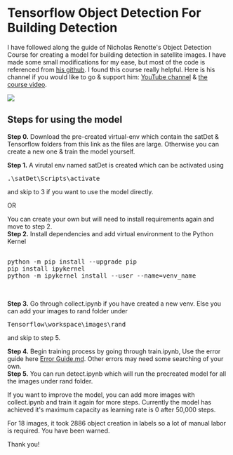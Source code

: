 

# Tensorflow Object Detection For Building Detection

I have followed along the guide of Nicholas Renotte's Object Detection Course for creating a model for building detection in satellite images. I have made some small modifications for my ease, but most of the code is referenced from <a  href="https://github.com/nicknochnack/TFODCourse">his github</a>. I found this course really helpful. Here is his channel if you would like to go & support him: <a  href="https://www.youtube.com/c/nicholasrenotte">YouTube channel</a> &   <a  href="https://www.youtube.com/watch?v=yqkISICHH-U&t=5644s&ab_channel=NicholasRenotte">the course video</a>.

<img  src="https://i.imgur.com/BQ0ZQM1.jpg">

## Steps for using the model

<b>Step 0.</b> Download the pre-created virtual-env which contain the satDet & Tensorflow folders from this link as the files are large. Otherwise you can create a new one & train the model yourself.

<b>Step 1.</b> A virutal env named satDet is created which can be activated using 
<pre>
.\satDet\Scripts\activate
</pre>
and skip to 3 if you want to use the model directly.

OR
 
You can create your own but will need to install requirements again and move to step 2.
<br/>
<b>Step 2.</b> Install dependencies and add virtual environment to the Python Kernel
<pre>

python -m pip install --upgrade pip
pip install ipykernel
python -m ipykernel install --user --name=venv_name

</pre>

<br/>
<b>Step 3.</b> Go through collect.ipynb if you have created a new venv. Else you can add your images to rand folder under

<pre>
Tensorflow\workspace\images\rand
</pre>
and skip to step 5.
<br/>

<b>Step 4.</b> Begin training process by going through train.ipynb, 
Use the error guide here <a  href="https://github.com/nicknochnack/TFODCourse/blob/main/README.md">Error Guide.md</a>. Other errors may need some searching of your own.
<br/>
<b>Step 5.</b> You can run detect.ipynb which will run the precreated model for all the images under rand folder. 


If you want to improve the model, you can add more images with collect.ipynb and train it again for more steps.  Currently the model has achieved it's maximum capacity as learning rate is 0 after 50,000 steps.

For 18 images, it took 2886 object creation in labels so a lot of manual labor is required. You have been warned.

Thank you!
